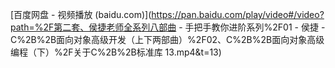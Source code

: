 [百度网盘 - 视频播放 (baidu.com)](https://pan.baidu.com/play/video#/video?path=%2F第二套、侯捷老师全系列八部曲 - 手把手教你进阶系列%2F01 - 侯捷 - C%2B%2B面向对象高级开发（上下两部曲）%2F02、C%2B%2B面向对象高级编程（下）%2F关于C%2B%2B标准库 13.mp4&t=13)